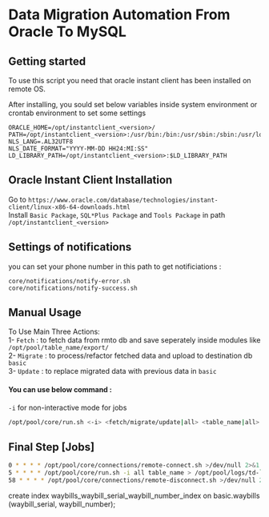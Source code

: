 # Data Migration Automation From Oracle To MySQL



## Getting started

To use this script you need that oracle instant client has been installed on remote OS.

After installing, you sould set below variables inside system environment or crontab environment to set some settings

```
ORACLE_HOME=/opt/instantclient_<version>/
PATH=/opt/instantclient_<version>:/usr/bin:/bin:/usr/sbin:/sbin:/usr/local/bin
NLS_LANG=.AL32UTF8
NLS_DATE_FORMAT="YYYY-MM-DD HH24:MI:SS"
LD_LIBRARY_PATH=/opt/instantclient_<version>:$LD_LIBRARY_PATH
```

## Oracle Instant Client Installation

Go to `https://www.oracle.com/database/technologies/instant-client/linux-x86-64-downloads.html`\
Install `Basic Package`, `SQL*Plus Package` and `Tools Package` in path `/opt/instantclient_<version>`

## Settings of notifications

you can set your phone number in this path to get notificiations :

`core/notifications/notify-error.sh`\
`core/notifications/notify-success.sh`

## Manual Usage

To Use Main Three Actions:\
1- `Fetch` : to fetch data from rmto db and save seperately inside modules like `/opt/pool/table_name/export/`\
2- `Migrate` : to process/refactor fetched data and upload to destination db `basic`\
3- `Update` : to replace migrated data with previous data in `basic`

#### You can use below command :
`-i` for non-interactive mode for jobs
``` sh
/opt/pool/core/run.sh <-i> <fetch/migrate/update|all> <table_name|all>
```

## Final Step [Jobs]

``` sh
0 * * * * /opt/pool/core/connections/remote-connect.sh >/dev/null 2>&1
5 * * * * /opt/pool/core/run.sh -i all table_name > /opt/pool/logs/td-`date +\%Y-\%m-\%d-\%H:\%M:\%S`.log
58 * * * * /opt/pool/core/connections/remote-disconnect.sh >/dev/null 2>&1
```


create index waybills_waybill_serial_waybill_number_index
	on basic.waybills (waybill_serial, waybill_number);


```
